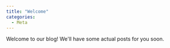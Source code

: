 ```yaml
---
title: "Welcome"
categories:
  - Meta
---
```


Welcome to our blog!  We'll have some actual posts for you soon.
